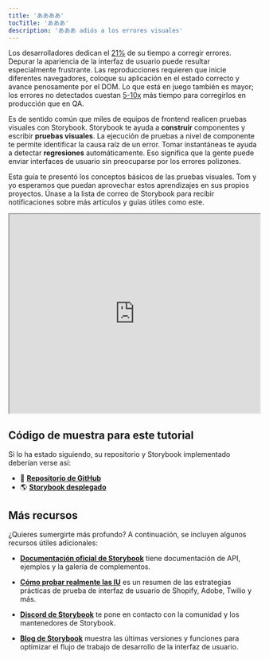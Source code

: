 ```yaml
---
title: 'ああああ'
tocTitle: 'あああ'
description: 'あああ adiós a los errores visuales'
---
```


Los desarrolladores dedican el [21%](https://ieeexplore.ieee.org/document/895984) de su tiempo a corregir errores. Depurar la apariencia de la interfaz de usuario puede resultar especialmente frustrante. Las reproducciones requieren que inicie diferentes navegadores, coloque su aplicación en el estado correcto y avance penosamente por el DOM. Lo que está en juego también es mayor; los errores no detectados cuestan [5-10x](https://www.cs.umd.edu/projects/SoftEng/ESEG/papers/82.78.pdf) más tiempo para corregirlos en producción que en QA.

Es de sentido común que miles de equipos de frontend realicen pruebas visuales con Storybook. Storybook te ayuda a **construir** componentes y escribir **pruebas visuales**. La ejecución de pruebas a nivel de componente te permite identificar la causa raíz de un error. Tomar instantáneas te ayuda a detectar **regresiones** automáticamente. Eso significa que la gente puede enviar interfaces de usuario sin preocuparse por los errores polizones.

Esta guía te presentó los conceptos básicos de las pruebas visuales. Tom y yo esperamos que puedan aprovechar estos aprendizajes en sus propios proyectos. Únase a la lista de correo de Storybook para recibir notificaciones sobre más artículos y guías útiles como este.

<iframe style="height:400px;width:100%;max-width:800px;margin:0px auto;" src="https://upscri.be/d42fc0?as_embed"></iframe>

## Código de muestra para este tutorial

Si lo ha estado siguiendo, su repositorio y Storybook implementado deberían verse así:

- 📕 [**Repositorio de GitHub**](https://github.com/chromaui/learnstorybook-visual-testing-code)
- 🌎 [**Storybook desplegado**](https://6070d9288779ab00214a9831-oymqxvbejc.chromatic.com/?path=/story/commentlist--paginated)

## Más recursos

¿Quieres sumergirte más profundo? A continuación, se incluyen algunos recursos útiles adicionales:

- [**Documentación oficial de Storybook**](https://storybook.js.org/docs/react/get-started/introduction) tiene documentación de API, ejemplos y la galería de complementos.

- [**Cómo probar realmente las IU**](https://storybook.js.org/blog/how-to-actually-test-uis/) es un resumen de las estrategias prácticas de prueba de interfaz de usuario de Shopify, Adobe, Twilio y más.

- [**Discord de Storybook**](https://discord.gg/UUt2PJb) te pone en contacto con la comunidad y los mantenedores de Storybook.

- [**Blog de Storybook**](https://medium.com/storybookjs) muestra las últimas versiones y funciones para optimizar el flujo de trabajo de desarrollo de la interfaz de usuario.
